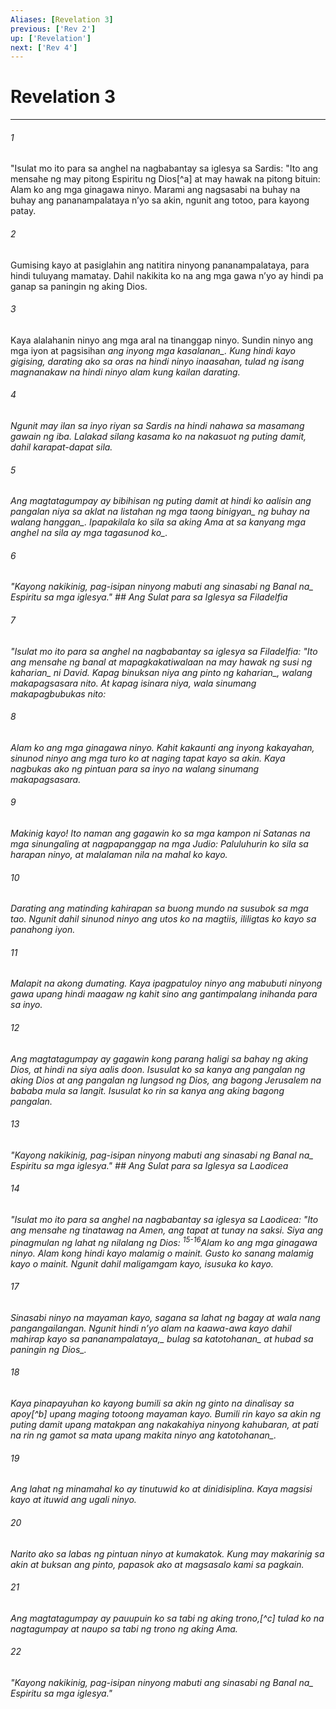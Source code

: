 ```yaml
---
Aliases: [Revelation 3]
previous: ['Rev 2']
up: ['Revelation']
next: ['Rev 4']
---
```

# Revelation 3

***






















###### 1 










"Isulat mo ito para sa anghel na nagbabantay sa iglesya sa Sardis: "Ito ang mensahe ng may pitong Espiritu ng Dios[^a] at may hawak na pitong bituin: Alam ko ang mga ginagawa ninyo. Marami ang nagsasabi na buhay na buhay ang pananampalataya nʼyo sa akin, ngunit ang totoo, para kayong patay. 





















###### 2 










Gumising kayo at pasiglahin ang natitira ninyong pananampalataya, para hindi tuluyang mamatay. Dahil nakikita ko na ang mga gawa nʼyo ay hindi pa ganap sa paningin ng aking Dios. 





















###### 3 










Kaya alalahanin ninyo ang mga aral na tinanggap ninyo. Sundin ninyo ang mga iyon at pagsisihan <i class="trans-change">ang inyong mga kasalanan_. Kung hindi kayo gigising, darating ako sa oras na hindi ninyo inaasahan, tulad ng isang magnanakaw na hindi ninyo alam kung kailan darating. 





















###### 4 










Ngunit may ilan sa inyo riyan sa Sardis na hindi nahawa sa masamang gawain ng iba. Lalakad silang kasama ko na nakasuot ng puting damit, dahil karapat-dapat sila. 





















###### 5 










Ang magtatagumpay ay bibihisan ng puting damit at hindi ko aalisin ang pangalan niya sa aklat <i class="trans-change">na listahan ng mga taong binigyan_ ng buhay <i class="trans-change">na walang hanggan_. Ipapakilala ko sila sa aking Ama at sa kanyang mga anghel <i class="trans-change">na sila ay mga tagasunod ko_. 





















###### 6 










"Kayong nakikinig, pag-isipan ninyong mabuti ang sinasabi ng <i class="trans-change">Banal na_ Espiritu sa mga iglesya." ## Ang Sulat para sa Iglesya sa Filadelfia 





















###### 7 










"Isulat mo ito para sa anghel na nagbabantay sa iglesya sa Filadelfia: "Ito ang mensahe ng banal at mapagkakatiwalaan na may hawak ng susi <i class="trans-change">ng kaharian_ ni David. Kapag binuksan niya <i class="trans-change">ang pinto ng kaharian_, walang makapagsasara nito. At kapag isinara niya, wala sinumang makapagbubukas nito: 





















###### 8 










Alam ko ang mga ginagawa ninyo. Kahit kakaunti ang inyong kakayahan, sinunod ninyo ang mga turo ko at naging tapat kayo sa akin. Kaya nagbukas ako ng pintuan para sa inyo na walang sinumang makapagsasara. 





















###### 9 










Makinig kayo! Ito naman ang gagawin ko sa mga kampon ni Satanas na mga sinungaling at nagpapanggap na mga Judio: Paluluhurin ko sila sa harapan ninyo, at malalaman nila na mahal ko kayo. 





















###### 10 










Darating ang matinding kahirapan sa buong mundo na susubok sa mga tao. Ngunit dahil sinunod ninyo ang utos ko na magtiis, ililigtas ko kayo sa panahong iyon. 





















###### 11 










Malapit na akong dumating. Kaya ipagpatuloy ninyo ang mabubuti ninyong gawa upang hindi maagaw ng kahit sino ang gantimpalang inihanda para sa inyo. 





















###### 12 










Ang magtatagumpay ay gagawin kong parang haligi sa bahay ng aking Dios, at hindi na siya aalis doon. Isusulat ko sa kanya ang pangalan ng aking Dios at ang pangalan ng lungsod ng Dios, ang bagong Jerusalem na bababa mula sa langit. Isusulat ko rin sa kanya ang aking bagong pangalan. 





















###### 13 










"Kayong nakikinig, pag-isipan ninyong mabuti ang sinasabi ng <i class="trans-change">Banal na_ Espiritu sa mga iglesya." ## Ang Sulat para sa Iglesya sa Laodicea 





















###### 14 










"Isulat mo ito para sa anghel na nagbabantay sa iglesya sa Laodicea: "Ito ang mensahe ng tinatawag na Amen, ang tapat at tunay na saksi. Siya ang pinagmulan ng lahat ng nilalang ng Dios: <sup class="versenum">15-16</sup>Alam ko ang mga ginagawa ninyo. Alam kong hindi kayo malamig o mainit. Gusto ko sanang malamig kayo o mainit. Ngunit dahil maligamgam kayo, isusuka ko kayo. 





















###### 17 










Sinasabi ninyo na mayaman kayo, sagana sa lahat ng bagay at wala nang pangangailangan. Ngunit hindi nʼyo alam na kaawa-awa kayo dahil mahirap kayo <i class="trans-change">sa pananampalataya,_ bulag <i class="trans-change">sa katotohanan_ at hubad <i class="trans-change">sa paningin ng Dios_. 





















###### 18 










Kaya pinapayuhan ko kayong bumili sa akin ng ginto na dinalisay sa apoy[^b] upang maging totoong mayaman kayo. Bumili rin kayo sa akin ng puting damit upang matakpan ang nakakahiya ninyong kahubaran, at pati na rin ng gamot sa mata upang makita ninyo <i class="trans-change">ang katotohanan_. 





















###### 19 










Ang lahat ng minamahal ko ay tinutuwid ko at dinidisiplina. Kaya magsisi kayo at ituwid ang ugali ninyo. 





















###### 20 










Narito ako sa labas ng pintuan ninyo at kumakatok. Kung may makarinig sa akin at buksan ang pinto, papasok ako at magsasalo kami sa pagkain. 





















###### 21 










Ang magtatagumpay ay pauupuin ko sa tabi ng aking trono,[^c] tulad ko na nagtagumpay at naupo sa tabi ng trono ng aking Ama. 





















###### 22 










"Kayong nakikinig, pag-isipan ninyong mabuti ang sinasabi ng <i class="trans-change">Banal na_ Espiritu sa mga iglesya."
